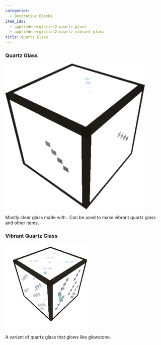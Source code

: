 ```yaml
---
categories:
  - Decorative Blocks
item_ids:
  - appliedenergistics2:quartz_glass
  - appliedenergistics2:quartz_vibrant_glass
title: Quartz Glass
---
```


### Quartz Glass

![A picture of Quartz Glass](../../../public/assets/large/quartz_glass.png)

Mostly clear glass made with <ItemLink id="appliedenergistics2:certus_quartz_dust"/>.
Can be used to make vibrant quartz glass and other items.

<RecipeFor id="appliedenergistics2:quartz_glass" />

### Vibrant Quartz Glass

![A picture of Vibrant Quartz Glass](../../../public/assets/large/VibrantQuartzGlassAni.gif)

A variant of quartz glass that glows like glowstone.

<RecipeFor id="appliedenergistics2:quartz_vibrant_glass" />
